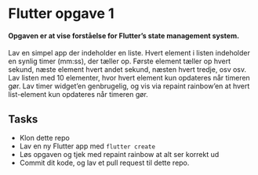 # Flutter opgave 1

#### Opgaven er at vise forståelse for Flutter’s state management system.
Lav en simpel app der indeholder en liste. Hvert element i listen indeholder en synlig timer (mm:ss), der tæller op. Første element tæller op hvert sekund, næste element hvert andet sekund, næsten hvert tredje, osv osv. Lav listen med 10 elementer, hvor hvert element kun opdateres når timeren gør. Lav timer widget’en genbrugelig, og vis via repaint rainbow’en at hvert list-element kun opdateres når timeren gør.

## Tasks
- Klon dette repo
- Lav en ny Flutter app med `flutter create`
- Løs opgaven og tjek med repaint rainbow at alt ser korrekt ud
- Commit dit kode, og lav et pull request til dette repo.
